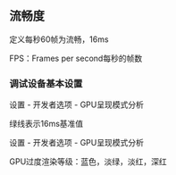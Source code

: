 ## 流畅度
定义每秒60帧为流畅，16ms

FPS：Frames per second每秒的帧数

### 调试设备基本设置
设置 - 开发者选项 - GPU呈现模式分析

绿线表示16ms基准值

设置 - 开发者选项 - GPU呈现模式分析

GPU过度渲染等级：蓝色，淡绿，淡红，深红